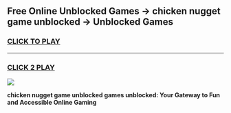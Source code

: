 
## Free Online Unblocked Games → chicken nugget game unblocked → Unblocked Games
<h3>
<a href="https://premium.freeplayer.one?title=chicken_nugget_game_unblocked&ref=21F">CLICK TO PLAY</a></h3>
<hr>

<h3>
<a href="https://premium.freeplayer.one?title=chicken_nugget_game_unblocked&ref=21F">CLICK 2 PLAY</a>
  
</h3>

<a href="https://premium.freeplayer.one?title=chicken_nugget_game_unblocked&ref=21F/"><img src="https://clearcache.store/games.png"></a>


**chicken nugget game unblocked games unblocked: Your Gateway to Fun and Accessible Online Gaming**
